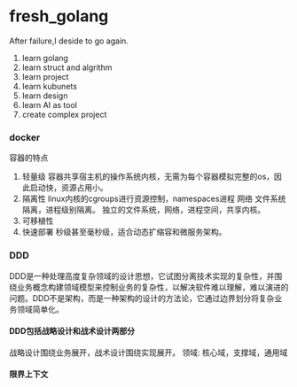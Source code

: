 # fresh_golang
After failure,I deside to go again.
1. learn golang
2. learn struct and algrithm
3. learn project
4. learn kubunets
5. learn design
6. learn AI as tool
7. create complex project

### docker
容器的特点
1. 轻量级 容器共享宿主机的操作系统内核，无需为每个容器模拟完整的os，因此启动快，资源占用小。
2. 隔离性 linux内核的cgroups进行资源控制，namespaces进程 网络 文件系统隔离，进程级别隔离。 独立的文件系统，网络，进程空间，共享内核。
3. 可移植性
4. 快速部署 秒级甚至毫秒级，适合动态扩缩容和微服务架构。

### DDD
DDD是一种处理高度复杂领域的设计思想，它试图分离技术实现的复杂性，并围绕业务概念构建领域模型来控制业务的复杂性，以解决软件难以理解，难以演进的问题。DDD不是架构，而是一种架构的设计的方法论，它通过边界划分将复杂业务领域简单化。
#### DDD包括战略设计和战术设计两部分
战略设计围绕业务展开，战术设计围绕实现展开。
领域: 核心域，支撑域，通用域
#### 限界上下文
